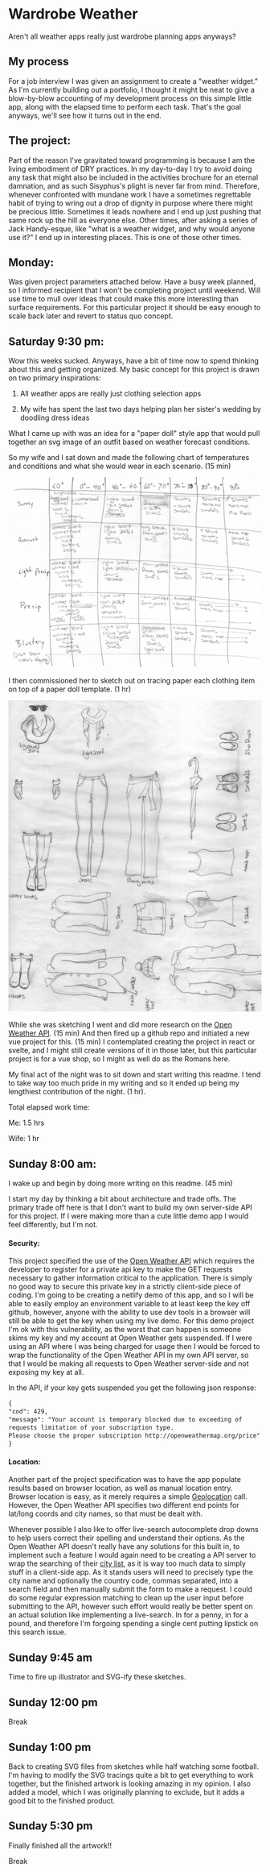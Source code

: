 # Wardrobe Weather

Aren't all weather apps really just wardrobe planning apps anyways?

## My process

For a job interview I was given an assignment to create a "weather widget." As I'm currently building out a portfolio, I thought it might be neat to give a blow-by-blow accounting of my development process on this simple little app, along with the elapsed time to perform each task. That's the goal anyways, we'll see how it turns out in the end.

## The project:

Part of the reason I've gravitated toward programming is because I am the living embodiment of DRY practices. In my day-to-day I try to avoid doing any task that might also be included in the activities brochure for an eternal damnation, and as such Sisyphus's plight is never far from mind. Therefore, whenever confronted with mundane work I have a sometimes regrettable habit of trying to wring out a drop of dignity in purpose where there might be precious little. Sometimes it leads nowhere and I end up just pushing that same rock up the hill as everyone else. Other times, after asking a series of Jack Handy-esque, like "what is a weather widget, and why would anyone use it?" I end up in interesting places. This is one of those other times.

## Monday:

Was given project parameters attached below. Have a busy week planned, so I informed recipient that I won't be completing project until weekend. Will use time to mull over ideas that could make this more interesting than surface requirements. For this particular project it should be easy enough to scale back later and revert to status quo concept.

## Saturday 9:30 pm:

Wow this weeks sucked. Anyways, have a bit of time now to spend thinking about this and getting organized. My basic concept for this project is drawn on two primary inspirations:

1. All weather apps are really just clothing selection apps

2. My wife has spent the last two days helping plan her sister's wedding by doodling dress ideas

What I came up with was an idea for a "paper doll" style app that would pull together an svg image of an outfit based on weather forecast conditions.

So my wife and I sat down and made the following chart of temperatures and conditions and what she would wear in each scenario. (15 min)

![weather clothing chart](/screenshots/chart.jpg?raw=true)

I then commissioned her to sketch out on tracing paper each clothing item on top of a paper doll template. (1 hr)

![clothing sketches](/screenshots/tracings.jpg?raw=true)

While she was sketching I went and did more research on the [Open Weather API](https://openweathermap.org/appid). (15 min) And then fired up a github repo and initiated a new vue project for this. (15 min) I contemplated creating the project in react or svelte, and I might still create versions of it in those later, but this particular project is for a vue shop, so I might as well do as the Romans here.

My final act of the night was to sit down and start writing this readme. I tend to take way too much pride in my writing and so it ended up being my lengthiest contribution of the night. (1 hr).

Total elapsed work time:

Me: 1.5 hrs

Wife: 1 hr

## Sunday 8:00 am:

I wake up and begin by doing more writing on this readme. (45 min)

I start my day by thinking a bit about architecture and trade offs. The primary trade off here is that I don't want to build my own server-side API for this project. If I were making more than a cute little demo app I would feel differently, but I'm not.

#### Security:

This project specified the use of the [Open Weather API](https://openweathermap.org/appid) which requires the developer to register for a private api key to make the GET requests necessary to gather information critical to the application. There is simply no good way to secure this private key in a strictly client-side piece of coding. I'm going to be creating a netlify demo of this app, and so I will be able to easily employ an environment variable to at least keep the key off github, however, anyone with the ability to use dev tools in a browser will still be able to get the key when using my live demo. For this demo project I'm ok with this vulnerability, as the worst that can happen is someone skims my key and my account at Open Weather gets suspended. If I were using an API where I was being charged for usage then I would be forced to wrap the functionality of the Open Weather API in my own API server, so that I would be making all requests to Open Weather server-side and not exposing my key at all.

In the API, if your key gets suspended you get the following json response:

```
{
"cod": 429,
"message": "Your account is temporary blocked due to exceeding of requests limitation of your subscription type.
Please choose the proper subscription http://openweathermap.org/price"
}
```

#### Location:

Another part of the project specification was to have the app populate results based on browser location, as well as manual location entry. Browser location is easy, as it merely requires a simple [Geolocation](https://www.w3schools.com/html/html5_geolocation.asp) call. However, the Open Weather API specifies two different end points for lat/long coords and city names, so that must be dealt with.

Whenever possible I also like to offer live-search autocomplete drop downs to help users correct their spelling and understand their options. As the Open Weather API doesn't really have any solutions for this built in, to implement such a feature I would again need to be creating a API server to wrap the searching of their [city list](http://bulk.openweathermap.org/sample/), as it is way too much data to simply stuff in a client-side app. As it stands users will need to precisely type the city name and optionally the country code, commas separated, into a search field and then manually submit the form to make a request. I could do some regular expression matching to clean up the user input before submitting to the API, however such effort would really be better spent on an actual solution like implementing a live-search. In for a penny, in for a pound, and therefore I'm forgoing spending a single cent putting lipstick on this search issue.

## Sunday 9:45 am

Time to fire up illustrator and SVG-ify these sketches.

## Sunday 12:00 pm

Break

## Sunday 1:00 pm

Back to creating SVG files from sketches while half watching some football. I'm having to modify the SVG tracings quite a bit to get everything to work together, but the finished artwork is looking amazing in my opinion. I also added a model, which I was originally planning to exclude, but it adds a good bit to the finished product.

## Sunday 5:30 pm

Finally finished all the artwork!!

Break

